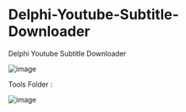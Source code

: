 # Delphi-Youtube-Subtitle-Downloader
Delphi Youtube Subtitle Downloader


![image](https://github.com/user-attachments/assets/398d9714-c6d2-4d56-976a-66dde696c94f)


Tools Folder :

![image](https://github.com/user-attachments/assets/e758a3d2-136f-43d3-af6b-d62f63004c0d)
